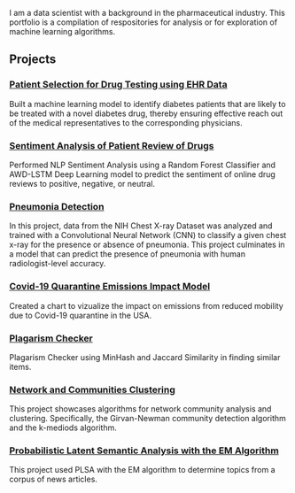 I am a data scientist with a background in the pharmaceutical industry. This portfolio is a compilation of respositories for analysis or for exploration of machine learning algorithms.

## **Projects**

### [Patient Selection for Drug Testing using EHR Data](https://github.com/kshptl/Patient-Selection-for-Diabetes-Drug-Testing-using-EHR-Data)
Built a machine learning model to identify diabetes patients that are likely to be treated with a novel diabetes drug, thereby ensuring effective reach out of the medical representatives to the corresponding physicians.

### [Sentiment Analysis of Patient Review of Drugs](https://github.com/kshptl/Drug-Review-Sentiment-Analysis)
Performed NLP Sentiment Analysis using a Random Forest Classifier and AWD-LSTM Deep Learning model to predict the sentiment of online drug reviews to positive, negative, or neutral.

### [Pneumonia Detection](https://github.com/kshptl/Pneumonia-Detection)
In this project, data from the NIH Chest X-ray Dataset was analyzed and trained with a Convolutional Neural Network (CNN) to classify a given chest x-ray for the presence or absence of pneumonia. This project culminates in a model that can predict the presence of pneumonia with human radiologist-level accuracy.

### [Covid-19 Quarantine Emissions Impact Model](https://github.com/kshptl/covid-19-emissions)
Created a chart to vizualize the impact on emissions from reduced mobility due to Covid-19 quarantine in the USA.

### [Plagarism Checker](https://github.com/kshptl/Plagarism-Checker-Algorithm)
Plagarism Checker using MinHash and Jaccard Similarity in finding similar items.

### [Network and Communities Clustering](https://github.com/kshptl/Network-Communities-and-Clustering)
This project showcases algorithms for network community analysis and clustering. Specifically, the Girvan-Newman community detection algorithm and the k-mediods algorithm.

### [Probabilistic Latent Semantic Analysis with the EM Algorithm](https://github.com/kshptl/Topic-Modeling)
This project used PLSA with the EM algorithm to determine topics from a corpus of news articles.
